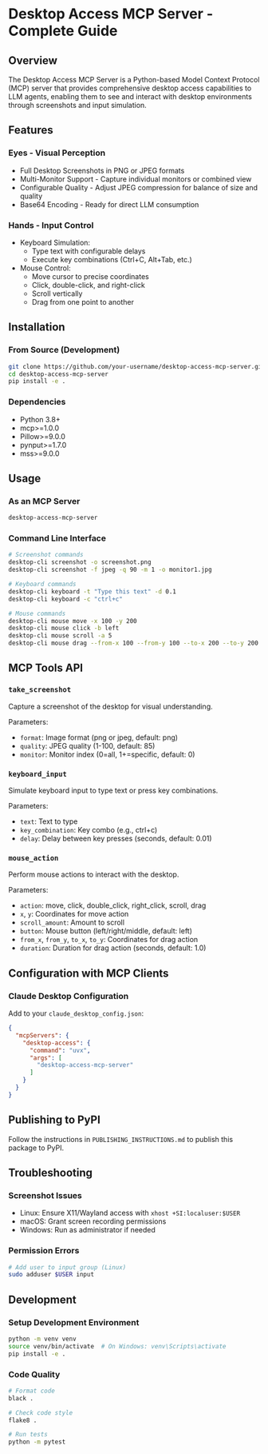 # Desktop Access MCP Server - Complete Guide

## Overview

The Desktop Access MCP Server is a Python-based Model Context Protocol (MCP) server that provides comprehensive desktop access capabilities to LLM agents, enabling them to see and interact with desktop environments through screenshots and input simulation.

## Features

### Eyes - Visual Perception
- Full Desktop Screenshots in PNG or JPEG formats
- Multi-Monitor Support - Capture individual monitors or combined view
- Configurable Quality - Adjust JPEG compression for balance of size and quality
- Base64 Encoding - Ready for direct LLM consumption

### Hands - Input Control
- Keyboard Simulation:
  - Type text with configurable delays
  - Execute key combinations (Ctrl+C, Alt+Tab, etc.)
- Mouse Control:
  - Move cursor to precise coordinates
  - Click, double-click, and right-click
  - Scroll vertically
  - Drag from one point to another

## Installation

### From Source (Development)
```bash
git clone https://github.com/your-username/desktop-access-mcp-server.git
cd desktop-access-mcp-server
pip install -e .
```

### Dependencies
- Python 3.8+
- mcp>=1.0.0
- Pillow>=9.0.0
- pynput>=1.7.0
- mss>=9.0.0

## Usage

### As an MCP Server
```bash
desktop-access-mcp-server
```

### Command Line Interface
```bash
# Screenshot commands
desktop-cli screenshot -o screenshot.png
desktop-cli screenshot -f jpeg -q 90 -m 1 -o monitor1.jpg

# Keyboard commands
desktop-cli keyboard -t "Type this text" -d 0.1
desktop-cli keyboard -c "ctrl+c"

# Mouse commands
desktop-cli mouse move -x 100 -y 200
desktop-cli mouse click -b left
desktop-cli mouse scroll -a 5
desktop-cli mouse drag --from-x 100 --from-y 100 --to-x 200 --to-y 200
```

## MCP Tools API

### `take_screenshot`
Capture a screenshot of the desktop for visual understanding.

Parameters:
- `format`: Image format (png or jpeg, default: png)
- `quality`: JPEG quality (1-100, default: 85)
- `monitor`: Monitor index (0=all, 1+=specific, default: 0)

### `keyboard_input`
Simulate keyboard input to type text or press key combinations.

Parameters:
- `text`: Text to type
- `key_combination`: Key combo (e.g., ctrl+c)
- `delay`: Delay between key presses (seconds, default: 0.01)

### `mouse_action`
Perform mouse actions to interact with the desktop.

Parameters:
- `action`: move, click, double_click, right_click, scroll, drag
- `x`, `y`: Coordinates for move action
- `scroll_amount`: Amount to scroll
- `button`: Mouse button (left/right/middle, default: left)
- `from_x`, `from_y`, `to_x`, `to_y`: Coordinates for drag action
- `duration`: Duration for drag action (seconds, default: 1.0)

## Configuration with MCP Clients

### Claude Desktop Configuration
Add to your `claude_desktop_config.json`:
```json
{
  "mcpServers": {
    "desktop-access": {
      "command": "uvx",
      "args": [
        "desktop-access-mcp-server"
      ]
    }
  }
}
```

## Publishing to PyPI

Follow the instructions in `PUBLISHING_INSTRUCTIONS.md` to publish this package to PyPI.

## Troubleshooting

### Screenshot Issues
- Linux: Ensure X11/Wayland access with `xhost +SI:localuser:$USER`
- macOS: Grant screen recording permissions
- Windows: Run as administrator if needed

### Permission Errors
```bash
# Add user to input group (Linux)
sudo adduser $USER input
```

## Development

### Setup Development Environment
```bash
python -m venv venv
source venv/bin/activate  # On Windows: venv\Scripts\activate
pip install -e .
```

### Code Quality
```bash
# Format code
black .

# Check code style
flake8 .

# Run tests
python -m pytest
```